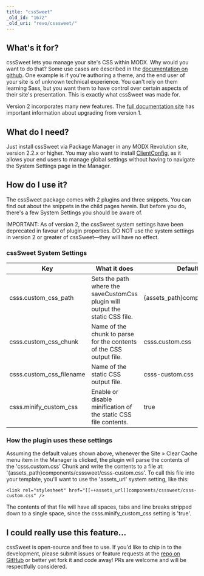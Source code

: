 ```yaml
---
title: "cssSweet"
_old_id: "1672"
_old_uri: "revo/csssweet/"
---
```


## What's it for?

 cssSweet lets you manage your site's CSS within MODX. Why would you want to do that? Some use cases are described in the [documentation on github](http://sepiariver.github.io/cssSweet/). One example is if you're authoring a theme, and the end user of your site is of unknown technical experience. You can't rely on them learning Sass, but you want them to have control over certain aspects of their site's presentation. This is exactly what cssSweet was made for.

Version 2 incorporates many new features. The [full documentation site](http://sepiariver.github.io/cssSweet/) has important information about upgrading from version 1.

## What do I need?

 Just install cssSweet via Package Manager in any MODX Revolution site, version 2.2.x or higher. You may also want to install [ClientConfig](extras/revo/clientconfig), as it allows your end users to manage global settings without having to navigate the System Settings page in the Manager.

## How do I use it?

 The cssSweet package comes with 2 plugins and three snippets. You can find out about the snippets in the child pages herein. But before you do, there's a few System Settings you should be aware of.

IMPORTANT: As of version 2, the cssSweet system settings have been deprecated in favour of plugin properties. DO NOT use the system settings in version 2 or greater of cssSweet—they will have no effect.

### cssSweet System Settings

 | **Key** | **What it does** | **Default value** |
|---------|------------------|-------------------|
| csss.custom\_css\_path | Sets the path where the saveCustomCss plugin will output the static CSS file. | {assets\_path}components/csssweet/ |
| csss.custom\_css\_chunk | Name of the chunk to parse for the contents of the CSS output file. | csss.custom.css |
| csss.custom\_css\_filename | Name of the static CSS output file. | csss-custom.css |
| csss.minify\_custom\_css | Enable or disable minification of the static CSS file contents. | true |

### How the plugin uses these settings

 Assuming the default values shown above, whenever the Site » Clear Cache menu item in the Manager is clicked, the plugin will parse the contents of the 'csss.custom.css' Chunk and write the contents to a file at: '{assets\_path}components/csssweet/csss-custom.css'. To call this file into your template, you'll want to use the 'assets\_url' system setting, like this:

 ```
<link rel="stylesheet" href="[[++assets_url]]components/csssweet/csss-custom.css" />

```

 The contents of that file will have all spaces, tabs and line breaks stripped down to a single space, since the csss.minify\_custom\_css setting is 'true'.

## I could really use this feature...

 cssSweet is open-source and free to use. If you'd like to chip in to the development, please submit issues or feature requests at the [repo on GitHub](https://github.com/sepiariver/cssSweet) or better yet fork it and code away! PRs are welcome and will be respectfully considered.